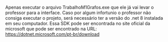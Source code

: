 Apenas executar o arquivo TrabalhoM1Grafos.exe que ele já vai levar o professor para a interface.
Caso por algum infortunio o professor não consiga executar o projeto, será necessário ter a versão do .net 8 instalada em seu computador.
Essa SDK pode ser encontrada no site oficial da microsoft que pode ser encontrado na URL: https://dotnet.microsoft.com/pt-br/download 
